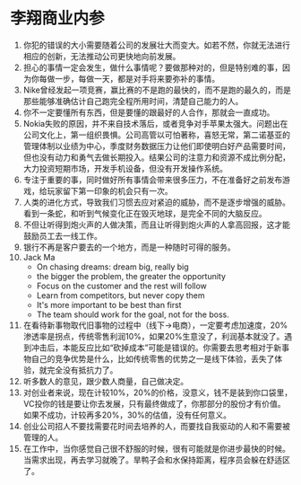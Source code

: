 # 李翔商业内参

1. 你犯的错误的大小需要随着公司的发展壮大而变大。如若不然，你就无法进行相应的创新，无法推动公司更快地向前发展。
2. 担心的事情一定会发生，做什么事情呢？要做那种对的，但是特别难的事，因为你每做一步，每做一天，都是对手将来要弥补的事情。
3. Nike曾经发起一项竞赛，赢比赛的不是跑的最快的，而不是跑的最久的，而是那些能够准确估计自己跑完全程所用时间，清楚自己能力的人。
4. 你不一定要懂所有东西，但是要懂的跟最好的人合作，那就会一直成功。
5. Nokia失败的原因，并不来自技术落后，或者竞争对手苹果太强大。问题出在公司文化上，第一组织畏惧。公司高管以可怕著称，喜怒无常，第二诺基亚的管理体制以业绩为中心，季度财务数据压力让他们即使明白好产品需要时间，但也没有动力和勇气去做长期投入。结果公司的注意力和资源不成比例分配，大力投资短期市场，开发手机设备，但没有开发操作系统。
6. 专注于重要的事，同时做好所有事情会带来很多压力，不在准备好之前发布游戏，给玩家留下第一印象的机会只有一次。
7. 人类的进化方式，导致我们习惯去应对紧迫的威胁，而不是逐步增强的威胁。看到一条蛇，和听到气候变化正在毁灭地球，是完全不同的大脑反应。
8. 不但让听得到炮火声的人做决策，而且让听得到炮火声的人拿高回报，这才能鼓励员工去一线工作。
9. 银行不再是客户要去的一个地方，而是一种随时可得的服务。
10. Jack Ma
    - On chasing dreams: dream big, really big
    - the bigger the problem, the greater the opportunity
    - Focus on the customer and the rest will follow
    - Learn from competitors, but never copy them
    - It's more important to be best than first
    - The team should work for the goal, not for the boss. 
11. 在看待新事物取代旧事物的过程中（线下->电商），一定要考虑加速度，20%渗透率是拐点，传统零售利润10%，如果20%生意没了，利润基本就没了。遇到冲击后，本能反应比如“砍掉成本”可能是错误的。你需要去思考相对于新事物自己的竞争优势是什么，比如传统零售的优势之一是线下体验，丢失了体验，就完全没有抵抗力了。
12. 听多数人的意见，跟少数人商量，自己做决定。
13. 对创业者来说，现在计较10%，20%的价格，没意义，钱不是装到你口袋里，VC投你的钱是要让你去发展，只有最终做成了，你那部分的股份才有价值。如果不成功，计较再多20%，30%的估值，没有任何意义。
14. 创业公司招人不要找需要花时间去培养的人，而要找自我驱动的人和不需要被管理的人。
15. 在工作中，当你感觉自己很不舒服的时候，很有可能就是你进步最快的时候。当需求出现，再去学习就晚了。旱鸭子会和水保持距离，程序员会躲在舒适区了。
